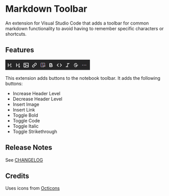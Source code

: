 # Markdown Toolbar

An extension for Visual Studio Code that adds a toolbar for common markdown functionality to avoid having to remember specific characters or shortcuts.

## Features

![Toolbar](images/toolbar.png)

This extension adds buttons to the notebook toolbar. It adds the following buttons:

- Increase Header Level
- Decrease Header Level
- Insert Image
- Insert Link
- Toggle Bold
- Toggle Code
- Toggle Italic
- Toggle Strikethrough

## Release Notes

See [CHANGELOG](CHANGELOG.md)

## Credits

Uses icons from [Octicons](https://primer.style/octicons/)
